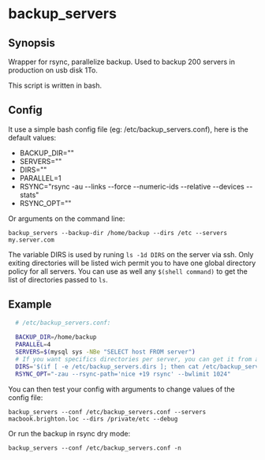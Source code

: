 backup_servers
=============

## Synopsis

Wrapper for rsync, parallelize backup. Used to backup 200 servers in production on usb disk 1To.

This script is written in bash.

## Config
It use a simple bash config file (eg: /etc/backup_servers.conf), here is the default values:

- BACKUP_DIR=""
- SERVERS=""
- DIRS=""
- PARALLEL=1
- RSYNC="rsync -au --links --force --numeric-ids --relative --devices --stats"
- RSYNC_OPT=""

Or arguments on the command line:

  `backup_servers --backup-dir /home/backup --dirs /etc --servers my.server.com`
  
The variable DIRS is used by runing `ls -1d DIRS` on the server via ssh.
Only exiting directories will be listed wich permit you to have one global directory policy for all servers.
You can use as well any `$(shell command)` to get the list of directories passed to `ls`.

## Example

```bash
  # /etc/backup_servers.conf:
  
  BACKUP_DIR=/home/backup
  PARALLEL=4
  SERVERS=$(mysql sys -NBe "SELECT host FROM server")
  # If you want specifics directories per server, you can get it from a file on the server
  DIRS='$(if [ -e /etc/backup_servers.dirs ]; then cat /etc/backup_servers.dirs; else echo "/etc /home"; fi)'
  RSYNC_OPT="-zau --rsync-path='nice +19 rsync' --bwlimit 1024"

```
You can then test your config with arguments to change values of the config file:

  `backup_servers --conf /etc/backup_servers.conf --servers macbook.brighton.loc --dirs /private/etc --debug`
  
Or run the backup in rsync dry mode:
  
  `backup_servers --conf /etc/backup_servers.conf -n`
  

